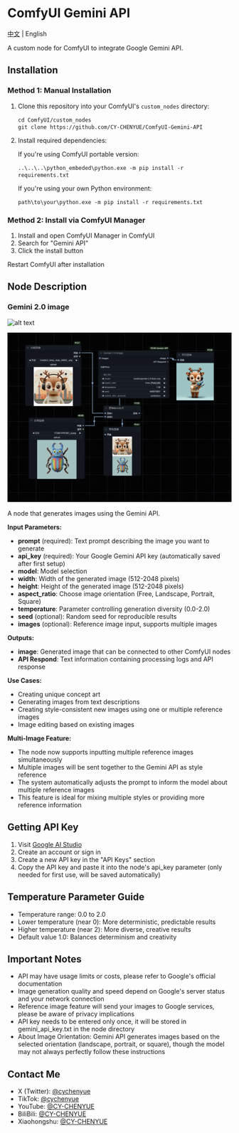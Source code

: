 # ComfyUI Gemini API

[中文](README.md) | English

A custom node for ComfyUI to integrate Google Gemini API.

## Installation

### Method 1: Manual Installation

1. Clone this repository into your ComfyUI's `custom_nodes` directory:
   ```
   cd ComfyUI/custom_nodes
   git clone https://github.com/CY-CHENYUE/ComfyUI-Gemini-API
   ```

2. Install required dependencies:

   If you're using ComfyUI portable version:
   ```
   ..\..\..\python_embeded\python.exe -m pip install -r requirements.txt
   ```

   If you're using your own Python environment:
   ```
   path\to\your\python.exe -m pip install -r requirements.txt
   ```

### Method 2: Install via ComfyUI Manager

   1. Install and open ComfyUI Manager in ComfyUI
   2. Search for "Gemini API"
   3. Click the install button

Restart ComfyUI after installation

## Node Description

### Gemini 2.0 image

![alt text](workflow/Gemini-API.png)

![alt text](workflow/Gemini-API-多图.png)

A node that generates images using the Gemini API.

**Input Parameters:**
- **prompt** (required): Text prompt describing the image you want to generate
- **api_key** (required): Your Google Gemini API key (automatically saved after first setup)
- **model**: Model selection
- **width**: Width of the generated image (512-2048 pixels)
- **height**: Height of the generated image (512-2048 pixels)
- **aspect_ratio**: Choose image orientation (Free, Landscape, Portrait, Square)
- **temperature**: Parameter controlling generation diversity (0.0-2.0)
- **seed** (optional): Random seed for reproducible results
- **images** (optional): Reference image input, supports multiple images

**Outputs:**
- **image**: Generated image that can be connected to other ComfyUI nodes
- **API Respond**: Text information containing processing logs and API response

**Use Cases:**
- Creating unique concept art
- Generating images from text descriptions
- Creating style-consistent new images using one or multiple reference images
- Image editing based on existing images

**Multi-Image Feature:**
- The node now supports inputting multiple reference images simultaneously
- Multiple images will be sent together to the Gemini API as style reference
- The system automatically adjusts the prompt to inform the model about multiple reference images
- This feature is ideal for mixing multiple styles or providing more reference information

## Getting API Key

1. Visit [Google AI Studio](https://aistudio.google.com/apikey)
2. Create an account or sign in
3. Create a new API key in the "API Keys" section
4. Copy the API key and paste it into the node's api_key parameter (only needed for first use, will be saved automatically)

## Temperature Parameter Guide

- Temperature range: 0.0 to 2.0
- Lower temperature (near 0): More deterministic, predictable results
- Higher temperature (near 2): More diverse, creative results
- Default value 1.0: Balances determinism and creativity

## Important Notes

- API may have usage limits or costs, please refer to Google's official documentation
- Image generation quality and speed depend on Google's server status and your network connection
- Reference image feature will send your images to Google services, please be aware of privacy implications
- API key needs to be entered only once, it will be stored in gemini_api_key.txt in the node directory
- About Image Orientation: Gemini API generates images based on the selected orientation (landscape, portrait, or square), though the model may not always perfectly follow these instructions

## Contact Me

- X (Twitter): [@cychenyue](https://x.com/cychenyue)
- TikTok: [@cychenyue](https://www.tiktok.com/@cychenyue)
- YouTube: [@CY-CHENYUE](https://www.youtube.com/@CY-CHENYUE)
- BiliBili: [@CY-CHENYUE](https://space.bilibili.com/402808950)
- Xiaohongshu: [@CY-CHENYUE](https://www.xiaohongshu.com/user/profile/6360e61f000000001f01bda0) 